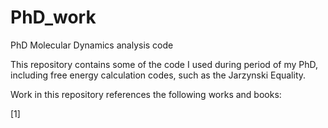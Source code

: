 # PhD_work
PhD Molecular Dynamics analysis code 

This repository contains some of the code I used during period of my PhD, including free energy calculation codes, such as the Jarzynski Equality.

Work in this repository references the following works and books:

[1] 